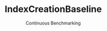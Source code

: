 ---
layout: docu
title: IndexCreationBaseline
subtitle: Continuous Benchmarking
selected: Micro
expanded: Benchmarking
benchmark: /individual_results/IndexCreationBaseline.html
---